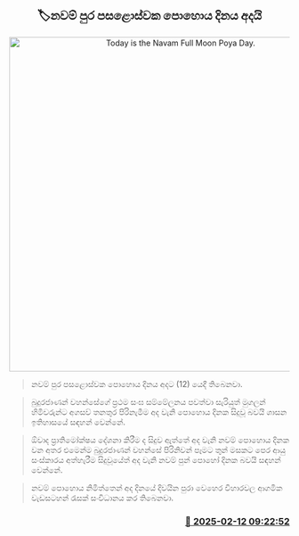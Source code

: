 <p align='center'><b><h2 align='center' title='Today is the Navam Full Moon Poya Day.'>🏷නවම් පුර පසළොස්වක පොහොය දිනය අදයි</h2></b></p>
<p align='center'><img src='https://helakuru.sgp1.cdn.digitaloceanspaces.com/esana/images/lib/poya-archived.jpg' width='600' alt='Today is the Navam Full Moon Poya Day.'></p>

> නවම් පුර පසළොස්වක පොහොය දිනය අදට (12) යෙදී තිබෙනවා.

> බුදුරජාණන් වහන්සේගේ ප්‍රථම සංඝ සම්මේලනය පවත්වා සැරියුත් මුගලන් හිමිවරුන්ට අගසව් තනතුර පිරිනැමීම අද වැනි පොහොය දිනක සිදුවූ බවයි ශාසන ඉතිහාසයේ සඳහන් වෙන්නේ.

> ඕවාද ප්‍රාතිමෝක්ෂය දේශනා කිරීම ද සිදුව ඇත්තේ අද වැනි නවම් පොහොය දිනක වන අතර එමෙන්ම බුදුරජාණන් වහන්සේ පිරිනිවන් පෑමට තුන් මසකට පෙර ආයු සංස්කාරය අත්හැරීම සිදුවූයේත් අද වැනි නවම් පුන් පොහෝ දිනක බවයි සඳහන් වෙන්නේ.

> නවම් පොහොය නිමිත්තෙන් අද දිනයේ දිවයින පුරා වෙහෙර විහාරවල ආගමික වැඩසටහන් රැසක් සංවිධානය කර තිබෙනවා.



<h3 align='right'><a href='https://www.helakuru.lk/esana/p/107403/'>📅 2025-02-12 09:22:52</a></h3>
